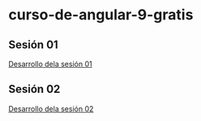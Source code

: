 # curso-de-angular-9-gratis

## Sesión 01
[Desarrollo dela sesión 01](https://github.com/open-way/curso-de-angular-9-gratis/blob/master/sesion-01.md)
## Sesión 02
[Desarrollo dela sesión 02](https://github.com/open-way/curso-de-angular-9-gratis/blob/master/sesion-02.md)
